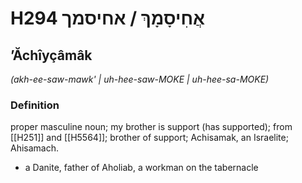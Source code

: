 # H294 אֲחִיסָמָךְ / אחיסמך

## ʼĂchîyçâmâk

_(akh-ee-saw-mawk' | uh-hee-saw-MOKE | uh-hee-sa-MOKE)_

### Definition

proper masculine noun; my brother is support (has supported); from [[H251]] and [[H5564]]; brother of support; Achisamak, an Israelite; Ahisamach.

- a Danite, father of Aholiab, a workman on the tabernacle
